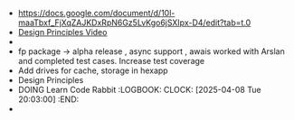 - https://docs.google.com/document/d/10l-maaTbxf_FjXqZAJKDxRpN6Gz5LvKgo6jSXIpx-D4/edit?tab=t.0
- [Design Principles Video](https://youtu.be/FpwZTl3dCZE?list=PL-c9Rq56P4KkVJdnL3YVesRGP-MLkzgme)
-
- fp package -> alpha release , async support , awais worked with Arslan and completed test cases. Increase test coverage
- Add drives for cache, storage in hexapp
- Design Principles
- DOING Learn Code Rabbit
  :LOGBOOK:
  CLOCK: [2025-04-08 Tue 20:03:00]
  :END:
-
